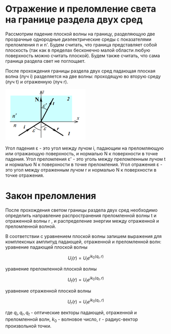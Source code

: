 # Отражение и преломление света на границе раздела двух сред

Рассмотрим падение плоской волны на границу, разделяющую две прозрачные однородные диэлектрические среды с показателями преломления п и n'. Будем считать, что граница представляет собой плоскость (так как в пределах бесконечно малой области любую поверхность можно считать плоской). Будем также считать, что сама граница раздела свет не поглощает.

После прохождения границы раздела двух сред падающая плоская волна
(луч i) разделяется на две волны: проходящую во вторую среду (луч t) и
отраженную (луч r).


![](https://github.com/ilap21/lab4/blob/main/3.%20Прохождение%20света%20через%20границу%20раздела%20двух%20сред/img3/Pasted%20image%2020240523184811.png)


Угол падения ε - это угол между лучом i, падающим на преломляющую или отражающую поверхность, и нормалью N к поверхности в точке падения.
Угол преломления ε' - это уголь между преломленным лучом t и нормалью N к поверхности в точке преломления.
Угол отражения ε - это угол между отраженным лучом r и нормалью N к поверхности в точке отражения. 

# Закон преломления 

После прохождения светом границы раздела двух сред необходимо
определить направление распространения преломленной волны t и отраженной
волны r , и распределение энергии между отраженной и преломленной волной.

В соответствии с уравнением плоской волны запишем выражения
для комплексных амплитуд падающей, отраженной и преломленной волн:
уравнение падающей плоской волны

$$ U_i(r)=U_ie^{ik_0(q_i,r)} $$

уравнение преломленной плоской волны

$$ U_t(r)=U_ie^{ik_0(q_t,r)} $$

уравнение отраженной плоской волны 

$$ U_r(r)=U_ie^{ik_0(q_r,r)} $$

где  $q_i, q_r, q_t$ - оптические векторы падающей, отраженной и преломленной волн, $k_0$ - волновое число, r - радиус-вектор произвольной точки.
